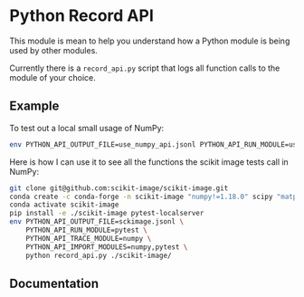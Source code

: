 # Python Record API

This module is mean to help you understand how a Python module is being used by other modules.

Currently there is a `record_api.py` script that logs all function calls to the module of your choice.


## Example


To test out a local small usage of NumPy:

```bash
env PYTHON_API_OUTPUT_FILE=use_numpy_api.jsonl PYTHON_API_RUN_MODULE=use_numpy_api PYTHON_API_TRACE_MODULE=numpy PYTHON_API_IMPORT_MODULES=numpy python record_api.py
```

Here is how I can use it to see all the functions the scikit image tests call in NumPy:


```bash
git clone git@github.com:scikit-image/scikit-image.git
conda create -c conda-forge -n scikit-image "numpy!=1.18.0" scipy "matplotlib!=3.0.0" networkx pillow=6 imageio tifffile PyWavelets pooch Cython wheel pytest
conda activate scikit-image
pip install -e ./scikit-image pytest-localserver
env PYTHON_API_OUTPUT_FILE=sckimage.jsonl \
    PYTHON_API_RUN_MODULE=pytest \
    PYTHON_API_TRACE_MODULE=numpy \
    PYTHON_API_IMPORT_MODULES=numpy,pytest \
    python record_api.py ./scikit-image/
```

## Documentation

